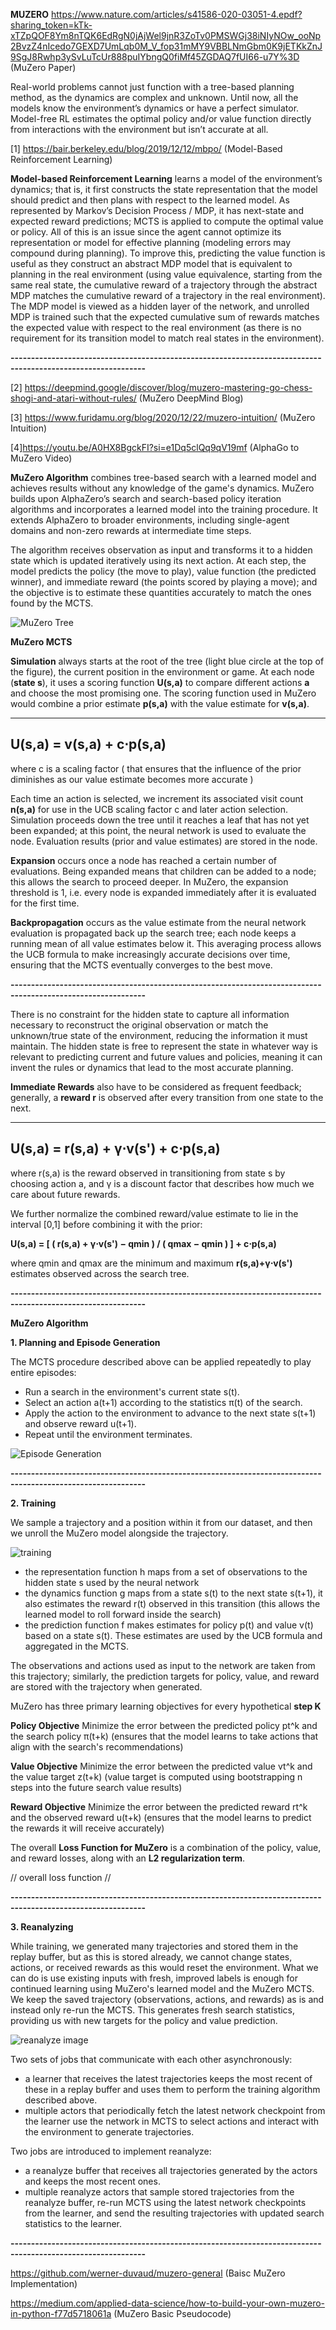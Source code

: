 **MUZERO** https://www.nature.com/articles/s41586-020-03051-4.epdf?sharing_token=kTk-xTZpQOF8Ym8nTQK6EdRgN0jAjWel9jnR3ZoTv0PMSWGj38iNIyNOw_ooNp2BvzZ4nIcedo7GEXD7UmLqb0M_V_fop31mMY9VBBLNmGbm0K9jETKkZnJ9SgJ8Rwhp3ySvLuTcUr888puIYbngQ0fiMf45ZGDAQ7fUI66-u7Y%3D (MuZero Paper)

Real-world problems cannot just function with a tree-based planning method, as the dynamics are complex and unknown. Until now, all the models know the environment’s dynamics or have a perfect simulator. Model-free RL estimates the optimal policy and/or value function directly from interactions with the environment but isn’t accurate at all.

[1] https://bair.berkeley.edu/blog/2019/12/12/mbpo/ (Model-Based Reinforcement Learning)
 
**Model-based Reinforcement Learning** learns a model of the environment’s dynamics; that is, it first constructs the state representation that the model should predict and then plans with respect to the learned model. As represented by Markov’s Decision Process / MDP, it has next-state and expected reward predictions; MCTS is applied to compute the optimal value or policy. All of this is an issue since the agent cannot optimize its representation or model for effective planning (modeling errors may compound during planning). To improve this,  predicting the value function is useful as they construct an abstract MDP model that is equivalent to planning in the real environment (using value equivalence, starting from the same real state, the cumulative reward of a trajectory through the abstract MDP matches the cumulative reward of a trajectory in the real environment). The MDP model is viewed as a hidden layer of the network, and unrolled MDP is trained such that the expected cumulative sum of rewards matches the expected value with respect to the real environment (as there is no requirement for its transition model to match real states in the environment).

**-------------------------------------------------------------------------------------------------------------**

[2] https://deepmind.google/discover/blog/muzero-mastering-go-chess-shogi-and-atari-without-rules/ (MuZero DeepMind Blog)

[3] https://www.furidamu.org/blog/2020/12/22/muzero-intuition/ (MuZero Intuition)

[4]https://youtu.be/A0HX8BgckFI?si=e1Dq5clQq9qV19mf (AlphaGo to MuZero Video)

**MuZero Algorithm** combines tree-based search with a learned model and achieves results without any knowledge of the game's dynamics. MuZero builds upon AlphaZero’s search and search-based policy iteration algorithms and incorporates a learned model into the training procedure. It extends AlphaZero to broader environments, including single-agent domains and non-zero rewards at intermediate time steps.

The algorithm receives observation as input and transforms it to a hidden state which is updated iteratively using its next action. At each step, the model predicts the policy (the move to play), value function (the predicted winner), and immediate reward (the points scored by playing a move); and the objective is to estimate these quantities accurately to match the ones found by the MCTS.

![MuZero Tree](https://github.com/VoHunMain/Creativity_CoSY_Lab/blob/main/readme_images2/Screenshot%202024-09-25%20at%203.42.10%20PM.png?raw=true)

**MuZero MCTS**

**Simulation** always starts at the root of the tree (light blue circle at the top of the figure), the current position in the environment or game. At each node (**state s**), it uses a scoring function **U(s,a)** to compare different actions **a** and choose the most promising one. The scoring function used in MuZero would combine a prior estimate **p(s,a)** with the value estimate for **v(s,a)**.

----------------------------
**U(s,a) = v(s,a) + c⋅p(s,a)**
----------------------------

where c is a scaling factor ( that ensures that the influence of the prior diminishes as our value estimate becomes more accurate )

Each time an action is selected, we increment its associated visit count **n(s,a)** for use in the UCB scaling factor c and later action selection. Simulation proceeds down the tree until it reaches a leaf that has not yet been expanded; at this point, the neural network is used to evaluate the node. Evaluation results (prior and value estimates) are stored in the node.

**Expansion** occurs once a node has reached a certain number of evaluations. Being expanded means that children can be added to a node; this allows the search to proceed deeper. In MuZero, the expansion threshold is 1, i.e. every node is expanded immediately after it is evaluated for the first time.

**Backpropagation** occurs as the value estimate from the neural network evaluation is propagated back up the search tree; each node keeps a running mean of all value estimates below it. This averaging process allows the UCB formula to make increasingly accurate decisions over time, ensuring that the MCTS eventually converges to the best move.

**-------------------------------------------------------------------------------------------------------------**

There is no constraint for the hidden state to capture all information necessary to reconstruct the original observation or match the unknown/true state of the environment, reducing the information it must maintain. The hidden state is free to represent the state in whatever way is relevant to predicting current and future values and policies, meaning it can invent the rules or dynamics that lead to the most accurate planning.

**Immediate Rewards** also have to be considered as frequent feedback; generally, a **reward r** is observed after every transition from one state to the next.


----------------------------
**U(s,a) = r(s,a) + γ⋅v(s') + c⋅p(s,a)**
----------------------------

where r(s,a) is the reward observed in transitioning from state s by choosing action a, and γ is a discount factor that describes how much we care about future rewards.

We further normalize the combined reward/value estimate to lie in the interval [0,1] before combining it with the prior:

**U(s,a) = [ ( r(s,a) + γ⋅v(s') − qmin ) / ( qmax − qmin ) ] + c⋅p(s,a)**

where qmin and qmax are the minimum and maximum **r(s,a)+γ⋅v(s')** estimates observed across the search tree.

**-------------------------------------------------------------------------------------------------------------**

**MuZero Algorithm**

**1. Planning and Episode Generation**

The MCTS procedure described above can be applied repeatedly to play entire episodes:

- Run a search in the environment's current state s(t).
- Select an action a(t+1) according to the statistics π(t) of the search.
- Apply the action to the environment to advance to the next state s(t+1) and observe reward u(t+1).
- Repeat until the environment terminates.

![Episode Generation](https://github.com/VoHunMain/Creativity_CoSY_Lab/blob/main/readme_images2/Screenshot%202024-09-25%20at%203.41.48%20PM.png?raw=true)

**-------------------------------------------------------------------------------------------------------------**

**2. Training**

We sample a trajectory and a position within it from our dataset, and then we unroll the MuZero model alongside the trajectory.

![training](https://github.com/VoHunMain/Creativity_CoSY_Lab/blob/main/readme_images2/Screenshot%202024-09-25%20at%203.41.22%20PM.png?raw=true)


- the representation function h maps from a set of observations to the hidden state s used by the neural network
- the dynamics function g maps from a state s(t) to the next state s(t+1), it also estimates the reward r(t) observed in this transition (this allows the learned model to roll forward inside the search)
- the prediction function f makes estimates for policy p(t) and value v(t) based on a state s(t). These estimates are used by the UCB formula and aggregated in the MCTS.

The observations and actions used as input to the network are taken from this trajectory; similarly, the prediction targets for policy, value, and reward are stored with the trajectory when generated. 

MuZero has three primary learning objectives for every hypothetical **step K**

**Policy Objective**
Minimize the error between the predicted policy pt^k and the search policy π(t+k) (ensures that the model learns to take actions that align with the search's recommendations)

**Value Objective**
Minimize the error between the predicted value vt^k and the value target z(t+k) (value target is computed using bootstrapping n steps into the future search value results)

**Reward Objective**
Minimize the error between the predicted reward rt^k and the observed reward u(t+k) (ensures that the model learns to predict the rewards it will receive accurately)

The overall **Loss Function for MuZero** is a combination of the policy, value, and reward losses, along with an **L2 regularization term**.

// overall loss function //

**-------------------------------------------------------------------------------------------------------------**

**3. Reanalyzing**

While training, we generated many trajectories and stored them in the replay buffer, but as this is stored already, we cannot change states, actions, or received rewards as this would reset the environment. 
What we can do is use existing inputs with fresh, improved labels is enough for continued learning using MuZero's learned model and the MuZero MCTS. We keep the saved trajectory (observations, actions, and rewards) as is and instead only re-run the MCTS. This generates fresh search statistics, providing us with new targets for the policy and value prediction.

![reanalyze image](https://github.com/VoHunMain/Creativity_CoSY_Lab/blob/main/readme_images2/Screenshot%202024-09-25%20at%203.40.47%20PM.png?raw=true)

Two sets of jobs that communicate with each other asynchronously:

- a learner that receives the latest trajectories keeps the most recent of these in a replay buffer and uses them to perform the training algorithm described above.
- multiple actors that periodically fetch the latest network checkpoint from the learner use the network in MCTS to select actions and interact with the environment to generate trajectories.

Two jobs are introduced to implement reanalyze:

- a reanalyze buffer that receives all trajectories generated by the actors and keeps the most recent ones.
- multiple reanalyze actors that sample stored trajectories from the reanalyze buffer, re-run MCTS using the latest network checkpoints from the learner, and send the resulting trajectories with updated search statistics to the learner.

**-------------------------------------------------------------------------------------------------------------**

https://github.com/werner-duvaud/muzero-general (Baisc MuZero Implementation)

https://medium.com/applied-data-science/how-to-build-your-own-muzero-in-python-f77d5718061a (MuZero Basic Pseudocode)
